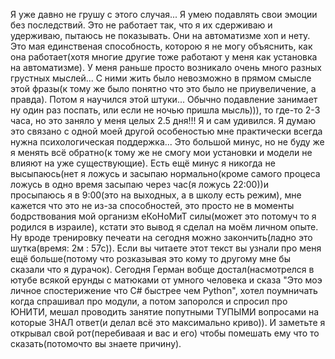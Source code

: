 Я уже давно не грушу с этого случая... Я умею подавлять свои эмоции без последствий. Это не работает так, что я их сдерживаю и удерживаю, пытаюсь не показывать. Они на автоматизме хоп и нету. Это мая единственая способность, которою я не могу объяснить, как она работает(хотя многие другие тоже работают у меня как установка на автоматизме). У меня раньше просто возникало очень много разных грустных мыслей... С ними жить было невозможно в прямом смысле этой фразы(к тому же было понятно что это было не приувеличение, а правда). Потом я научился этой штуки... Обычно подавление занимает ну один раз поспать, или если не ночью пришла мысль))), то где-то 2-3 часа, но это заняло у меня целых 2.5 дня!!! Я и сам удивился. Я думаю это связано с одной моей другой особеностью мне практически всегда нужна психологическая поддержка... Это большой минус, но не буду же я менять всё обратно(к тому же не смогу мои установки и модели не влияют на уже существующие). Есть ещё минус я никогда не высыпаюсь(нет я ложусь и засыпаю нормально(кроме самого процеса ложусь в одно время засыпаю через час(я ложусь 22:00))и просыпаюсь я в 9:00(это на выходных, а в школу есть режим), мне кажется что это не из-за способностей, это просто не в моменты бодрствования мой организм еКоНоМиТ силы(может это потомуч то я родился в израиле), кстати это вывод я сделал на моём личном опыте. Ну вроде тренировку печеати на сегодня можно закончить(ладно это шутка(время: 2м : 57с)). Если вы читаете этот текст вы узнали про меня ещё больше(потому что розказывая это кому то другому мне бы сказали что я дурачок).
Сегодня Герман вобще достал(насмотрелся в ютубе всякой ерунды с матюками от умного человека и сказа "Это моэ личное спостерижение что C# быстрее чем Python", хотел поумничать когда спрашивал про модули, а потом запоролся и спросил про ЮНИТИ, мешал проводить занятие попутными ТУПЫМИ вопросами на которые ЗНАЛ ответ(и делал всё это максимально криво)).
И заметьте я открывал свой рот(перебиваая и вас и его) чтобы помешать ему что то сказать(потомочто вы знаете причину). 
